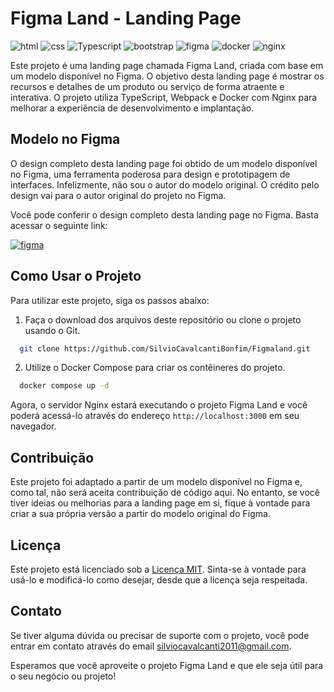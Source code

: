 # Figma Land - Landing Page

![html](https://img.shields.io/badge/-HTML-white?style=for-the-badge&logo=html5&color=E34F26&logoColor=white)
![css](https://img.shields.io/badge/-CSS-white?style=for-the-badge&logo=css3&color=1572B6&logoColor=white)
![Typescript](https://img.shields.io/badge/-TypeScript-white?style=for-the-badge&logo=typescript&color=3178C6&logoColor=white)
![bootstrap](https://img.shields.io/badge/-Bootstrap-white?style=for-the-badge&logo=bootstrap&color=7952B3&logoColor=white)
![figma](https://img.shields.io/badge/-Figma-white?style=for-the-badge&logo=figma&color=F24E1E&logoColor=white)
![docker](https://img.shields.io/badge/-docker-white?style=for-the-badge&logo=docker&color=2496ED&logoColor=white)
![nginx](https://img.shields.io/badge/-nginx-white?style=for-the-badge&logo=nginx&color=009639&logoColor=white)

Este projeto é uma landing page chamada Figma Land, criada com base em um modelo disponível no Figma. O objetivo desta landing page é mostrar os recursos e detalhes de um produto ou serviço de forma atraente e interativa. O projeto utiliza TypeScript, Webpack e Docker com Nginx para melhorar a experiência de desenvolvimento e implantação.

## Modelo no Figma

O design completo desta landing page foi obtido de um modelo disponível no Figma, uma ferramenta poderosa para design e prototipagem de interfaces. Infelizmente, não sou o autor do modelo original. O crédito pelo design vai para o autor original do projeto no Figma.

Você pode conferir o design completo desta landing page no Figma. Basta acessar o seguinte link:

[![figma](https://img.shields.io/badge/-Figma-white?style=for-the-badge&logo=figma&color=F24E1E&logoColor=white)](https://www.figma.com/community/file/827585162030328694)

## Como Usar o Projeto

Para utilizar este projeto, siga os passos abaixo:

1. Faça o download dos arquivos deste repositório ou clone o projeto usando o Git.

```bash
  git clone https://github.com/SilvioCavalcantiBonfim/Figmaland.git
```

2. Utilize o Docker Compose para criar os contêineres do projeto.

```bash
  docker compose up -d
```

Agora, o servidor Nginx estará executando o projeto Figma Land e você poderá acessá-lo através do endereço `http://localhost:3000` em seu navegador.

## Contribuição

Este projeto foi adaptado a partir de um modelo disponível no Figma e, como tal, não será aceita contribuição de código aqui. No entanto, se você tiver ideias ou melhorias para a landing page em si, fique à vontade para criar a sua própria versão a partir do modelo original do Figma.

## Licença

Este projeto está licenciado sob a [Licença MIT](LICENSE). Sinta-se à vontade para usá-lo e modificá-lo como desejar, desde que a licença seja respeitada.

## Contato

Se tiver alguma dúvida ou precisar de suporte com o projeto, você pode entrar em contato através do email [silviocavalcanti2011@gmail.com](mailto://silviocavalcanti2011@gmail.com).

Esperamos que você aproveite o projeto Figma Land e que ele seja útil para o seu negócio ou projeto!